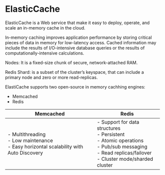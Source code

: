 # ElasticCache

ElasticCache is a Web service that make it easy to deploy, operate, and scale an in-memory cache in the cloud.

In-memory caching improves application performance by storing critical pieces of data in memory for low-latency access. Cached information may include the results of I/O-intensive database queries or the results of computationally-intensive calculations.

Nodes: It is a fixed-size chunk of secure, network-attached RAM.

Redis Shard:  is a subset of the cluster’s keyspace, that can include a primary node and zero or more read-replicas.


ElastiCache supports two open-source in memory cachhing engines:
- Memcached
- Redis

| Memcached | Redis |
| ----------- | ----------- | 
| - Multithreading <br> - Low maintenance <br/>  - Easy horizontal scalability with Auto Discovery | - Support for data structures <br> - Persistent <br/> - Atomic operations <br> - Pub/sub messaging <br/> - Read replicas/failover <br> - Cluster mode/sharded cluster <br/>|